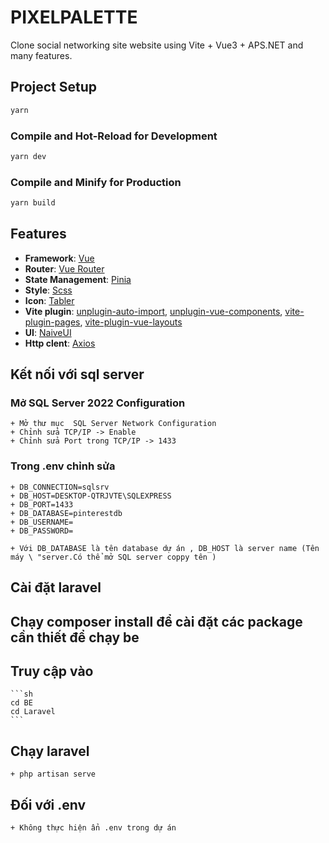 # PIXELPALETTE

Clone social networking site website using Vite + Vue3 + APS.NET and many features.

## Project Setup

```sh
yarn
```

### Compile and Hot-Reload for Development

```sh
yarn dev
```

### Compile and Minify for Production

```sh
yarn build
```

## Features

- **Framework**: [Vue](https://vuejs.org/)
- **Router**: [Vue Router](https://router.vuejs.org/)
- **State Management**: [Pinia](https://pinia.vuejs.org/)
- **Style**: [Scss](https://sass-lang.com/)
- **Icon**: [Tabler](https://tabler-icons.io/)
- **Vite plugin**: [unplugin-auto-import](https://github.com/antfu/unplugin-auto-import), [unplugin-vue-components](https://github.com/antfu/unplugin-vue-components), [vite-plugin-pages](https://github.com/hannoeru/vite-plugin-pages), [vite-plugin-vue-layouts](https://github.com/JohnCampionJr/vite-plugin-vue-layouts)
- **UI**: [NaiveUI](https://www.naiveui.com/)
- **Http clent**: [Axios](https://axios-http.com/)

## Kết nối với sql server

### Mở SQL Server 2022 Configuration

    + Mở thư mục  SQL Server Network Configuration
    + Chỉnh sửa TCP/IP -> Enable
    + Chỉnh sửa Port trong TCP/IP -> 1433

### Trong .env chỉnh sửa

    + DB_CONNECTION=sqlsrv
    + DB_HOST=DESKTOP-QTRJVTE\SQLEXPRESS
    + DB_PORT=1433
    + DB_DATABASE=pinterestdb
    + DB_USERNAME=
    + DB_PASSWORD=

    + Với DB_DATABASE là tên database dự án , DB_HOST là server name (Tên máy \ "server.Có thể mở SQL server coppy tên )

## Cài đặt laravel

## Chạy composer install để cài đặt các package cần thiết để chạy be

## Truy cập vào

    ```sh
    cd BE
    cd Laravel
    ```

## Chạy laravel

    + php artisan serve

## Đối với .env

    + Không thực hiện ẩn .env trong dự án

